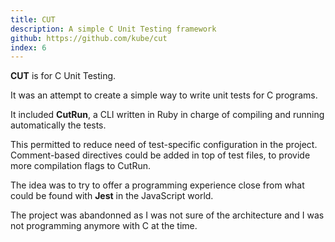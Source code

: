 ```yaml
---
title: CUT
description: A simple C Unit Testing framework
github: https://github.com/kube/cut
index: 6
---
```


**CUT** is for C Unit Testing.

It was an attempt to create a simple way to write unit tests for C programs.

It included **CutRun**, a CLI written in Ruby in charge of compiling and running automatically the tests.

This permitted to reduce need of test-specific configuration in the project.
Comment-based directives could be added in top of test files, to provide more compilation flags to CutRun.

The idea was to try to offer a programming experience close from what could be found with **Jest** in the JavaScript world.

The project was abandonned as I was not sure of the architecture and I was not programming anymore with C at the time.
